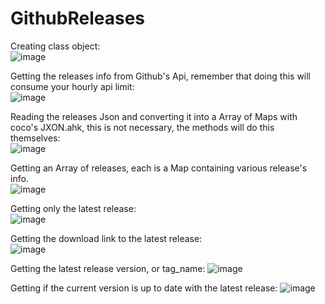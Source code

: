 # GithubReleases

Creating class object:
</br>
![image](https://github.com/TheBrunoCA/GithubReleases/assets/69942183/d8eb80c0-06ea-45fd-b0df-070f4d4e11b3)

Getting the releases info from Github's Api, remember that doing this will consume your hourly api limit:
</br>
![image](https://github.com/TheBrunoCA/GithubReleases/assets/69942183/f2bb45bd-fbcd-4a1b-9438-f9c149866fd1)

Reading the releases Json and converting it into a Array of Maps with coco's JXON.ahk, this is not necessary,
 the methods will do this themselves:
</br>
![image](https://github.com/TheBrunoCA/GithubReleases/assets/69942183/f110c8d0-b2d3-449b-b769-a344037d7620)

Getting an Array of releases, each is a Map containing various release's info.
</br>
![image](https://github.com/TheBrunoCA/GithubReleases/assets/69942183/b941ea06-acc8-40ce-ae96-c04c540ed7ac)

Getting only the latest release:
</br>
![image](https://github.com/TheBrunoCA/GithubReleases/assets/69942183/10437b44-f17a-4e8d-94da-76f885bda7fc)

Getting the download link to the latest release:
</br>
![image](https://github.com/TheBrunoCA/GithubReleases/assets/69942183/66323b77-a61d-48df-93d1-7ed2b54ebe8b)

Getting the latest release version, or tag_name:
![image](https://github.com/TheBrunoCA/GithubReleases/assets/69942183/034d7b72-10f6-4964-bc2d-d5990f05582a)

Getting if the current version is up to date with the latest release:
![image](https://github.com/TheBrunoCA/GithubReleases/assets/69942183/26a5d177-9659-489b-bdd8-369bafd3b0c0)
